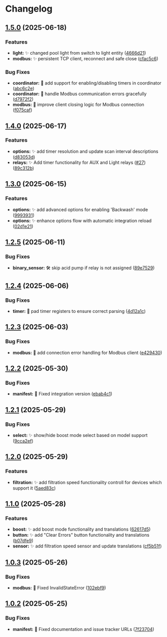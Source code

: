 # Changelog

## [1.5.0](https://github.com/svasek/homeassistant-vistapool-modbus/compare/v1.4.0...v1.5.0) (2025-06-18)


### Features

* **light:** ✨ changed pool light from switch to light entity ([4666d21](https://github.com/svasek/homeassistant-vistapool-modbus/commit/4666d211a8a5e32f6b2b64e4879806e2c81cd0ed))
* **modbus:** ✨ persistent TCP client, reconnect and safe close ([cfac5c6](https://github.com/svasek/homeassistant-vistapool-modbus/commit/cfac5c660bc3caf0fc04e59e4639d5697350c7f4))


### Bug Fixes

* **coordinator:** 🐛 add support for enabling/disabling timers in coordinator ([abc6c2e](https://github.com/svasek/homeassistant-vistapool-modbus/commit/abc6c2ef3d1f5daac85e4d8802e78a8f02b66e81))
* **coordinator:** 🐛 handle Modbus communication errors gracefully ([d7972f2](https://github.com/svasek/homeassistant-vistapool-modbus/commit/d7972f2ad7ee50470df052aa1b498c15310c255b))
* **modbus:** 🐛 improve client closing logic for Modbus connection ([f075caf](https://github.com/svasek/homeassistant-vistapool-modbus/commit/f075cafc8c74bfc6985c52ef4da9a13a5c8fa16e))

## [1.4.0](https://github.com/svasek/homeassistant-vistapool-modbus/compare/v1.3.0...v1.4.0) (2025-06-17)


### Features

* **options:** ✨ add timer resolution and update scan interval descriptions ([d83053d](https://github.com/svasek/homeassistant-vistapool-modbus/commit/d83053d499a6f3f5157ab5c9425dac298978dfa1))
* **relays:** ✨ Add timer functionality for AUX and Light relays ([#27](https://github.com/svasek/homeassistant-vistapool-modbus/issues/27)) ([89c312b](https://github.com/svasek/homeassistant-vistapool-modbus/commit/89c312b90c675a0418e3f219e92caefc2e912e5b))

## [1.3.0](https://github.com/svasek/homeassistant-vistapool-modbus/compare/v1.2.5...v1.3.0) (2025-06-15)


### Features

* **options:** ✨ add advanced options for enabling 'Backwash' mode ([9993931](https://github.com/svasek/homeassistant-vistapool-modbus/commit/99939316b815c09539d93a304a93870ee2fddda5))
* **options:** ✨ enhance options flow with automatic integration reload ([02d1e21](https://github.com/svasek/homeassistant-vistapool-modbus/commit/02d1e215a825ff28c4094e16d14293e86a53639e))

## [1.2.5](https://github.com/svasek/homeassistant-vistapool-modbus/compare/v1.2.4...v1.2.5) (2025-06-11)


### Bug Fixes

* **binary_sensor:** 🛠️ skip acid pump if relay is not assigned ([89e7529](https://github.com/svasek/homeassistant-vistapool-modbus/commit/89e752964c3fe193d6c3ed628a43730db540154d))

## [1.2.4](https://github.com/svasek/homeassistant-vistapool-modbus/compare/v1.2.3...v1.2.4) (2025-06-06)


### Bug Fixes

* **timer:** 🐛 pad timer registers to ensure correct parsing ([4d12a1c](https://github.com/svasek/homeassistant-vistapool-modbus/commit/4d12a1ceec68bd78a522a2d780dd6411dd9cba4e))

## [1.2.3](https://github.com/svasek/homeassistant-vistapool-modbus/compare/v1.2.2...v1.2.3) (2025-06-03)


### Bug Fixes

* **modbus:** 🐛 add connection error handling for Modbus client ([e429430](https://github.com/svasek/homeassistant-vistapool-modbus/commit/e4294303703ef031e7a966967a97d357fd7b5c8f))

## [1.2.2](https://github.com/svasek/homeassistant-vistapool-modbus/compare/v1.2.1...v1.2.2) (2025-05-30)


### Bug Fixes

* **manifest:** 🐛 Fixed integration version ([ebab4c1](https://github.com/svasek/homeassistant-vistapool-modbus/commit/ebab4c10e40d22db028f2e12ba198184be73512c))

## [1.2.1](https://github.com/svasek/homeassistant-vistapool-modbus/compare/v1.2.0...v1.2.1) (2025-05-29)


### Bug Fixes

* **select:** ✨ show/hide boost mode select based on model support ([9cca2ef](https://github.com/svasek/homeassistant-vistapool-modbus/commit/9cca2efc646a96d635f659b70fa9471ae243125f))

## [1.2.0](https://github.com/svasek/homeassistant-vistapool-modbus/compare/v1.1.0...v1.2.0) (2025-05-29)


### Features

* **filtration:** ✨ add filtration speed functionality controll for devices which support it ([5aed83c](https://github.com/svasek/homeassistant-vistapool-modbus/commit/5aed83c9322b07da889eb83a06f09cadbc5683e8))

## [1.1.0](https://github.com/svasek/homeassistant-vistapool-modbus/compare/v1.0.3...v1.1.0) (2025-05-28)


### Features

* **boost:** ✨ add boost mode functionality and translations ([62617d5](https://github.com/svasek/homeassistant-vistapool-modbus/commit/62617d59997b21ec607b57b57f4285c3a60771c3))
* **button:** ✨ add "Clear Errors" button functionality and translations ([b07dfe9](https://github.com/svasek/homeassistant-vistapool-modbus/commit/b07dfe9ea9f6e65291c8257c13d524a32199af11))
* **sensor:** ✨ add filtration speed sensor and update translations ([cf5b51f](https://github.com/svasek/homeassistant-vistapool-modbus/commit/cf5b51f1f1e34182b21e2debb9b14c9b3f45883f))

## [1.0.3](https://github.com/svasek/homeassistant-vistapool-modbus/compare/v1.0.2...v1.0.3) (2025-05-26)


### Bug Fixes

* **modbus:** 🐛 Fixed InvalidStateError ([102ebf9](https://github.com/svasek/homeassistant-vistapool-modbus/commit/102ebf9f95e4a478e184f35127955f39779fab7e))

## [1.0.2](https://github.com/svasek/homeassistant-vistapool-modbus/compare/v1.0.1...v1.0.2) (2025-05-25)


### Bug Fixes

* **manifest:** 🐛 Fixed documentation and issue tracker URLs ([7f23704](https://github.com/svasek/homeassistant-vistapool-modbus/commit/7f237046b293dc5054b310ef845430289ed352da))
